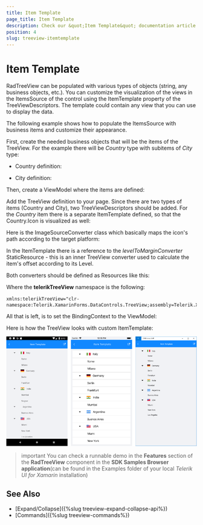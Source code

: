 ```yaml
---
title: Item Template
page_title: Item Template
description: Check our &quot;Item Template&quot; documentation article for Telerik TreeView for Xamarin control.
position: 4
slug: treeview-itemtemplate
---
```


# Item Template #

RadTreeView can be populated with various types of objects (string, any business objects, etc.). You can customize the visualization of the views in the ItemsSource of the control using the ItemTemplate property of the TreeViewDescriptors. The template could contain any view that you can use to display the data.

The following example shows how to populate the ItemsSource with business items and customize their appearance.

First, create the needed business objects that will be the items of the TreeView. For the example there will be *Country* type with subitems of *City* type:

* Country definition: 

<snippet id='treeview-itemtemplate-country' />

* City definition:

<snippet id='treeview-itemtemplate-city' />

Then, create a ViewModel where the items are defined:

<snippet id='treeview-itemtemplate-viewmodel' />

Add the TreeView definition to your page. Since there are two types of items (Country and City), two TreeViewDescriptors should be added.  For the *Country* item there is a separate ItemTemplate defined, so that the Country.Icon is visualized as well:

<snippet id='treeview-itemtemplate-xaml' />

Here is the ImageSourceConverter class which basically maps the icon's path according to the target platform:

<snippet id='treeview-itemtemplate-converter' />

In the ItemTemplate there is a reference to the *levelToMarginConverter* StaticResource - this is an inner TreeView converter used to calculate the item's offset according to its Level. 

Both converters should be defined as Resources like this:

<snippet id='treeview-itemtemplate-converters' />

Where the **telerikTreeView** namespace is the following:

```XAML
xmlns:telerikTreeView="clr-namespace:Telerik.XamarinForms.DataControls.TreeView;assembly=Telerik.XamarinForms.DataControls"
```

All that is left, is to set the BindingContext to the ViewModel:

<snippet id='treeview-itemtemplate-setviewmodel' />

Here is how the TreeView looks with custom ItemTemplate:

![TreeView ItemTemplate](images/treeview_itemtemplate.png)

>important You can check a runnable demo in the **Features** section of the **RadTreeView** component in the **SDK Samples Browser application**(can be found in the Examples folder of your local *Telerik UI for Xamarin* installation)

## See Also

* [Expand/Collapse]({%slug treeview-expand-collapse-api%})
* [Commands]({%slug treeview-commands%})
